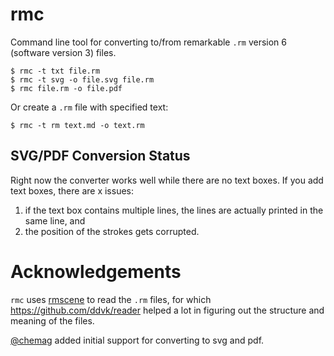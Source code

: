 # rmc

Command line tool for converting to/from remarkable `.rm` version 6 (software version 3) files.

``` shellsession
$ rmc -t txt file.rm
$ rmc -t svg -o file.svg file.rm
$ rmc file.rm -o file.pdf
```

Or create a `.rm` file with specified text:

``` shellsession
$ rmc -t rm text.md -o text.rm
```

## SVG/PDF Conversion Status

Right now the converter works well while there are no text boxes. If you add text boxes, there are x issues:

1. if the text box contains multiple lines, the lines are actually printed in the same line, and
2. the position of the strokes gets corrupted.

# Acknowledgements

`rmc` uses [rmscene](https://github.com/ricklupton/rmscene) to read the `.rm` files, for which https://github.com/ddvk/reader helped a lot in figuring out the structure and meaning of the files.

[@chemag](https://github.com/chemag) added initial support for converting to svg and pdf.
